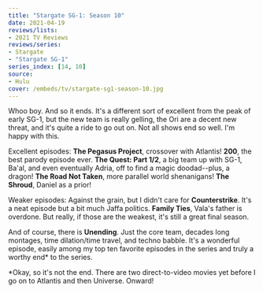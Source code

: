 ```yaml
---
title: "Stargate SG-1: Season 10"
date: 2021-04-19
reviews/lists:
- 2021 TV Reviews
reviews/series:
- Stargate
- "Stargate SG-1"
series_index: [14, 10]
source:
- Hulu
cover: /embeds/tv/stargate-sg1-season-10.jpg
---
```

Whoo boy. And so it ends. It's a different sort of excellent from the peak of early SG-1, but the new team is really gelling, the Ori are a decent new threat, and it's quite a ride to go out on. Not all shows end so well. I'm happy with this. 

Excellent episodes: <b>The Pegasus Project</b>, crossover with Atlantis! <b>200</b>, the best parody episode ever. <b>The Quest: Part 1/2</b>, a big team up with SG-1, Ba'al, and even eventually Adria, off to find a magic doodad--plus, a dragon! <b>The Road Not Taken</b>, more parallel world shenanigans! <b>The Shroud</b>, Daniel as a prior!

Weaker episodes: Against the grain, but I didn't care for <b>Counterstrike</b>. It's a neat episode but a bit much Jaffa politics. <b>Family Ties</b>, Vala's father is overdone. But really, if those are the weakest, it's still a great final season. 

And of course, there is <b>Unending</b>. Just the core team, decades long montages, time dilation/time travel, and techno babble. It's a wonderful episode, easily among my top ten favorite episodes in the series and truly a worthy end* to the series. 

*Okay, so it's not the end. There are two direct-to-video movies yet before I go on to Atlantis and then Universe. Onward!